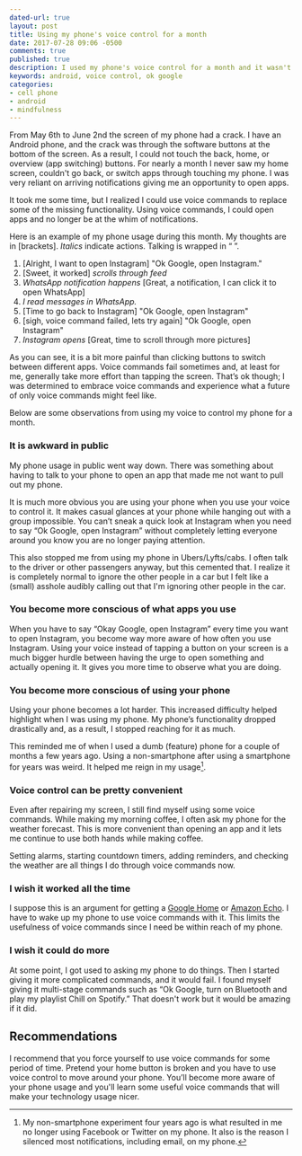```yaml
---
dated-url: true
layout: post
title: Using my phone's voice control for a month
date: 2017-07-28 09:06 -0500
comments: true
published: true
description: I used my phone's voice control for a month and it wasn't terrible.
keywords: android, voice control, ok google
categories:
- cell phone
- android
- mindfulness
---
```


From May 6th to June 2nd the screen of my phone had a crack. I have an Android phone, and the crack was through the software buttons at the bottom of the screen. As a result, I could not touch the back, home, or overview (app switching) buttons. For nearly a month I never saw my home screen, couldn't go back, or switch apps through touching my phone. I was very reliant on arriving notifications giving me an opportunity to open apps.

It took me some time, but I realized I could use voice commands to replace some of the missing functionality. Using voice commands, I could open apps and no longer be at the whim of notifications.

Here is an example of my phone usage during this month. My thoughts are in [brackets]. _Italics_ indicate actions. Talking is wrapped in “ ”.

1. [Alright, I want to open Instagram] "Ok Google, open Instagram."
2. [Sweet, it worked] _scrolls through feed_
3. _WhatsApp notification happens_ [Great, a notification, I can click it to open WhatsApp]
4. _I read messages in WhatsApp._
5. [Time to go back to Instagram] "Ok Google, open Instagram"
6. [sigh, voice command failed, lets try again] "Ok Google, open Instagram"
7. _Instagram opens_ [Great, time to scroll through more pictures]

As you can see, it is a bit more painful than clicking buttons to switch between different apps. Voice commands fail sometimes and, at least for me, generally take more effort than tapping the screen. That’s ok though; I was determined to embrace voice commands and experience what a future of only voice commands might feel like.

Below are some observations from using my voice to control my phone for a month.

### It is awkward in public

My phone usage in public went way down. There was something about having to talk to your phone to open an app that made me not want to pull out my phone.

It is much more obvious you are using your phone when you use your voice to control it. It makes casual glances at your phone while hanging out with a group impossible. You can’t sneak a quick look at Instagram when you need to say “Ok Google, open Instagram” without completely letting everyone around you know you are no longer paying attention.

This also stopped me from using my phone in Ubers/Lyfts/cabs. I often talk to the driver or other passengers anyway, but this cemented that. I realize it is completely normal to ignore the other people in a car but I felt like a (small) asshole audibly calling out that I'm ignoring other people in the car.

### You become more conscious of what apps you use

When you have to say “Okay Google, open Instagram” every time you want to open Instagram, you become way more aware of how often you use Instagram. Using your voice instead of tapping a button on your screen is a much bigger hurdle between having the urge to open something and actually opening it. It gives you more time to observe what you are doing.

### You become more conscious of using your phone

Using your phone becomes a lot harder. This increased difficulty helped highlight when I was using my phone. My phone’s functionality dropped drastically and, as a result, I stopped reaching for it as much.

This reminded me of when I used a dumb (feature) phone for a couple of months a few years ago. Using a non-smartphone after using a smartphone for years was weird. It helped me reign in my usage[^1].

[^1]: My non-smartphone experiment four years ago is what resulted in me no longer using Facebook or Twitter on my phone. It also is the reason I silenced most notifications, including email, on my phone.

### Voice control can be pretty convenient

Even after repairing my screen, I still find myself using some voice commands. While making my morning coffee, I often ask my phone for the weather forecast. This is more convenient than opening an app and it lets me continue to use both hands while making coffee.

Setting alarms, starting countdown timers, adding reminders, and checking the weather are all things I do through voice commands now.

### I wish it worked all the time

I suppose this is an argument for getting a [Google Home](https://store.google.com/us/product/google_home?hl=en-US) or [Amazon Echo](http://amzn.to/2vctz9A). I have to wake up my phone to use voice commands with it. This limits the usefulness of voice commands since I need be within reach of my phone.

### I wish it could do more

At some point, I got used to asking my phone to do things. Then I started giving it more complicated commands, and it would fail. I found myself giving it multi-stage commands such as “Ok Google, turn on Bluetooth and play my playlist Chill on Spotify.” That doesn't work but it would be amazing if it did.

## Recommendations

I recommend that you force yourself to use voice commands for some period of time. Pretend your home button is broken and you have to use voice control to move around your phone. You’ll become more aware of your phone usage and you'll learn some useful voice commands that will make your technology usage nicer.
